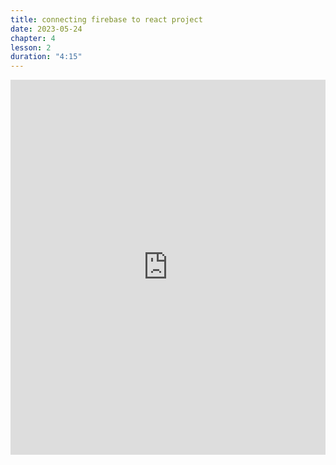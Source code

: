 ```yaml
---
title: connecting firebase to react project
date: 2023-05-24
chapter: 4
lesson: 2
duration: "4:15"
---
```

<iframe width="100%" height="600" src="https://www.youtube.com/embed/fp7xxnkp_ne" title="connecting firebase to react project" frameborder="0" allow="accelerometer; autoplay; clipboard-write; encrypted-media; gyroscope; picture-in-picture" allowfullscreen></iframe>


